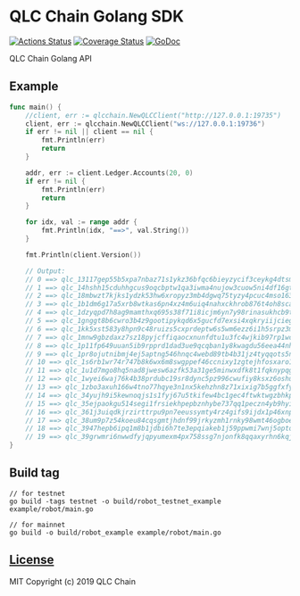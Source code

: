 # QLC Chain Golang SDK
[![Actions Status](https://github.com/qlcchain/qlc-go-sdk/workflows/Main%20workflow/badge.svg)](https://github.com/qlcchain/qlc-go-sdk/actions)
[![Coverage Status](https://coveralls.io/repos/github/qlcchain/qlc-go-sdk/badge.svg?branch=HEAD)](https://coveralls.io/github/qlcchain/qlc-go-sdk?branch=HEAD)
[![GoDoc](https://godoc.org/github.com/qlcchain/qlc-go-sdk?status.svg)](https://godoc.org/github.com/qlcchain/qlc-go-sdk)

QLC Chain Golang API

## Example

```go
func main() {
    //client, err := qlcchain.NewQLCClient("http://127.0.0.1:19735")
    client, err := qlcchain.NewQLCClient("ws://127.0.0.1:19736")
    if err != nil || client == nil {
        fmt.Println(err)
        return
    }

    addr, err := client.Ledger.Accounts(20, 0)
    if err != nil {
        fmt.Println(err)
        return
    }

    for idx, val := range addr {
        fmt.Println(idx, "==>", val.String())
    }

    fmt.Println(client.Version())

    // Output:
    // 0 ==> qlc_13117gep55b5xpa7nbaz71s1ykz36bfqc6bieyzycif3ceykg4dtsmo19867
    // 1 ==> qlc_14hshh15cduhhgcus9oqcbptw1qa3iwma4nujow3cuow5ni4df16gtirkb35
    // 2 ==> qlc_18mbwzt7kjks1ydzk53hw6xropyz3mb4dgwq75tyzy4pcuc4mso1635mfdfz
    // 3 ==> qlc_1b1dm6g17a5xrb8wtkas6pn4xz4m6uiq4nahxckhrob876t4oh8scawbhx8s
    // 4 ==> qlc_1dzyqpd7h8ag9mamthxq695s38f71i8icjm6yn7y98rinasukhcb9tkbaqx9
    // 5 ==> qlc_1gnggt8b6cwro3b4z9gootipykqd6x5gucfd7exsi4xqkryiijciegfhon4u
    // 6 ==> qlc_1kk5xst583y8hpn9c48ruizs5cxprdeptw6s5wm6ezz6i1h5srpz3mnjgxao
    // 7 ==> qlc_1mnw9gbzdaxz7sz18pyjcffiqaocxnunfdtu1u3fc4wjkib97rp1wcdw6ato
    // 8 ==> qlc_1p11fp649uuan5ib9rpprd1dad3ue9qcqban1y8kwagdu56eea44nhq8do8o
    // 9 ==> qlc_1pr8ojutnibmj4ej5aptng546hnqc4webd89tb4b31jz4tyqqots5ne6p553
    // 10 ==> qlc_1s6rb1wr74r747b8k6wx6m8swgppef46ccnixy1zgtejhfosxaro15x1s8ab
    // 11 ==> qlc_1u1d7mgo8hq5nad8jwesw6azfk53a31ge5minwxdfk8t1fqknypqgk8mi3z7
    // 12 ==> qlc_1wyei6waj76k4b38prdubc19sr8dync5pz996cwufiy8ksxz6oshudred7q6
    // 13 ==> qlc_1zbo3axuh166w4tno77hqye3n1nx5kehzhn8z71xixig7b5ggfxfyfi7f3er
    // 14 ==> qlc_34yujh9i5kewnoqjs1s1fyj67u5tkifew4bc1gec4ftwktwgzbhkpjc7t4ge
    // 15 ==> qlc_35ejpaokgu514segi1frsiekhpepbznhybe737qq1peczn4yb9hyic9uipbe
    // 16 ==> qlc_361j3uiqdkjrzirttrpu9pn7eeussymty4rz4gifs9ijdx1p46xnpu3je7sy
    // 17 ==> qlc_38um9p7z54koeu84cqsgmtjhdnf99jrkyzmh1rnky98wmt46ogboedahnsda
    // 18 ==> qlc_3947hepb6ipq1m8b1jdbi6h7te3epqiakeb1j59ppwmi7wnj5optopsdgo5g
    // 19 ==> qlc_39grwmri6nwwdfyjqpyumexm4px758ssg7njonfk8qqaxyrhn6kqjocn8scy
}
```

## Build tag
```
// for testnet
go build -tags testnet -o build/robot_testnet_example example/robot/main.go

// for mainnet
go build -o build/robot_example example/robot/main.go
```

## [License](https://github.com/qlcchain/qlc-go-sdk/blob/master/LICENSE)

MIT Copyright (c) 2019 QLC Chain
